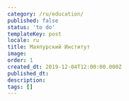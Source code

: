 ```yaml
---
category: /ru/education/
published: false
status: 'to do'
templateKey: post
locale: ru
title: Маяпурский Институт
image:
order: 1
created_dt: 2019-12-04T12:00:00.000Z
published_dt:
description:
tags: []
---
```


